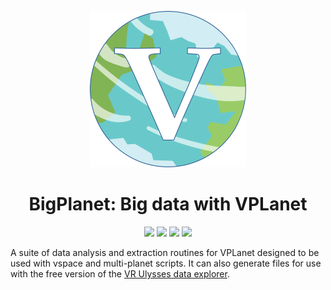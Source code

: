 
<p align="center">
  <img width = "250" src="docs/VPLanetLogo.png?raw=true"/>
</p>

<h1 align="center">BigPlanet: Big data with VPLanet</h1>

<p align="center">
  <a href="https://VirtualPlanetaryLaboratory.github.io/bigplanet/"><img src="https://img.shields.io/badge/read-the_docs-blue.svg?style=flat"></a>
    <img src="https://img.shields.io/badge/Python-3.6+-orange.svg"/></a>
  <a href="LICENSE"><img src="https://img.shields.io/badge/license-MIT-purple.svg"/></a>
    <a href="https://github.com/VirtualPlanetaryLaboratory/bigplanet/actions/workflows/tests.yml">
  <img src="https://github.com/VirtualPlanetaryLaboratory/bigplanet/actions/workflows/tests.yml/badge.svg"/>
      
  </a>
</p>

A suite of data analysis and extraction routines for VPLanet designed to be used with vspace and multi-planet scripts. It can also generate files for use with the free version of the [VR Ulysses data explorer](https://www.vrulysses.com/download-ulysses).
